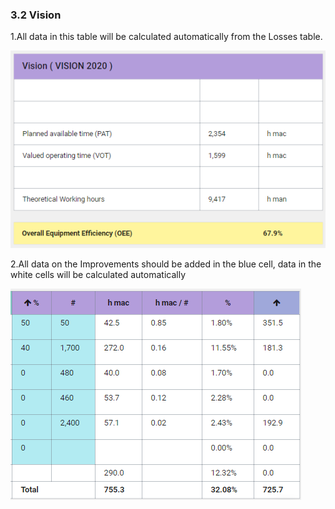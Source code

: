 ### 3.2 Vision

1.All data in this table will be calculated automatically from the Losses table.

![](/assets/import4.png)

2.All data on the Improvements should be added in the blue cell, data in the white cells will be calculated automatically

![](/assets/import6.png)

